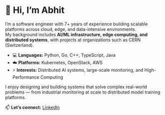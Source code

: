 # 👋 Hi, I’m Abhit  

I’m a software engineer with 7+ years of experience building scalable platforms across cloud, edge, and data-intensive environments.  
My background includes **AI/ML infrastructure, edge computing, and distributed systems**, with projects at organizations such as CERN (Switzerland).  

- 💻 **Languages:** Python, Go, C++, TypeScript, Java  
- ☁️ **Platforms:** Kubernetes, OpenStack, AWS  
- ⚡ **Interests:** Distributed AI systems, large-scale monitoring, and High-Performance Computing  

I enjoy designing and building systems that solve complex real-world problems — from industrial monitoring at scale to distributed model training platforms.  

📫 **Let’s connect:** [LinkedIn](https://www.linkedin.com/in/abhit-patil)
